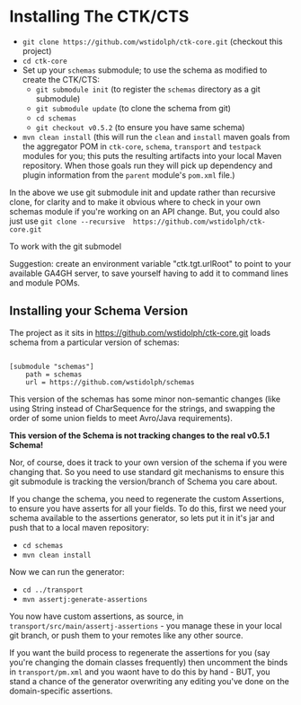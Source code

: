 # Installing The CTK/CTS

- `git clone https://github.com/wstidolph/ctk-core.git` (checkout this project)
- `cd ctk-core`
- Set up your `schemas` submodule; to use the schema as modified to create the
  CTK/CTS: 
    - `git submodule init` (to register the `schemas` directory as a git submodule)
    - `git submodule update` (to clone the schema from git)
    - `cd schemas`
    - `git checkout v0.5.2` (to ensure you have same schema)
- `mvn clean install` (this will run the `clean` and `install` maven goals from the aggregator POM in `ctk-core`, `schema`, `transport` and `testpack` modules for you; this puts the resulting artifacts into your local Maven repository. When those goals run they will pick up dependency and plugin information from the `parent` module's `pom.xml` file.)

In the above we use git submodule init and update rather than recursive clone,
for clarity and to make it obvious where to check in your own schemas module
if you're working on an API change. But, you could also just use
`git clone --recursive  https://github.com/wstidolph/ctk-core.git`

To work with the git submodel 

Suggestion: create an environment variable "ctk.tgt.urlRoot"
to point to your available GA4GH server, to save yourself having to add it to
command lines and module POMs.

## Installing your Schema Version
The project as it sits in https://github.com/wstidolph/ctk-core.git loads schema
from a particular version of schemas:

```

[submodule "schemas"]
	path = schemas
	url = https://github.com/wstidolph/schemas

```

This version of the schemas has some minor non-semantic changes
(like using String instead of CharSequence for the strings, and swapping the order
of some union fields to meet Avro/Java requirements). 

**This version of the Schema is not tracking changes to the real v0.5.1 Schema!**

Nor, of course, does it track to your own version of the schema if you were changing that.
So you need to use standard git mechanisms to ensure this git submodule is tracking
the version/branch of Schema you care about.

If you change the schema, you need to regenerate the custom Assertions, to ensure you
have asserts for all your fields. To do this, first we need your schema available to the
assertions generator, so lets put it in it's jar and push that to a local maven repository:
- `cd schemas`
- `mvn clean install`

Now we can run the generator:
- `cd ../transport`
- `mvn assertj:generate-assertions`

You now have custom assertions, as source, in `transport/src/main/assertj-assertions` - you
manage these in your local git branch, or push them to your remotes like any other source.

If you want the build process to regenerate the assertions for you (say you're changing the
domain classes frequently) then uncomment the binds in `transport/pm.xml` and you waont have
to do this by hand - BUT, you stand a chance of the generator overwriting any editing
you've done on the domain-specific assertions.
